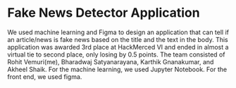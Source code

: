 # Fake News Detector Application
 We used machine learning and Figma to design an application that can tell if an article/news is fake news based on the title and the text in the body. This application was awarded 3rd place at HackMerced VI and ended in almost a virtual tie to second place, only losing by 0.5 points. The team consisted of Rohit Vemuri(me), Bharadwaj Satyanarayana, Karthik Gnanakumar, and Akheel Shaik. For the machine learning, we used Jupyter Notebook. For the front end, we used figma. 
